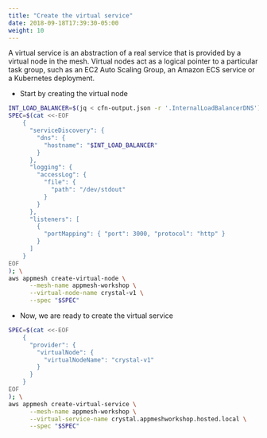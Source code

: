```yaml
---
title: "Create the virtual service"
date: 2018-09-18T17:39:30-05:00
weight: 10
---
```


A virtual service is an abstraction of a real service that is provided by a virtual node in the mesh. Virtual nodes act as a logical pointer to a particular task group, such as an EC2 Auto Scaling Group, an Amazon ECS service or a Kubernetes deployment.

* Start by creating the virtual node

```bash
INT_LOAD_BALANCER=$(jq < cfn-output.json -r '.InternalLoadBalancerDNS');
SPEC=$(cat <<-EOF
    { 
      "serviceDiscovery": {
        "dns": { 
          "hostname": "$INT_LOAD_BALANCER"
        }
      },
      "logging": {
        "accessLog": {
          "file": {
            "path": "/dev/stdout"
          }
        }
      },      
      "listeners": [
        {
          "portMapping": { "port": 3000, "protocol": "http" }
        }
      ]
    }
EOF
); \
aws appmesh create-virtual-node \
      --mesh-name appmesh-workshop \
      --virtual-node-name crystal-v1 \
      --spec "$SPEC"
```

* Now, we are ready to create the virtual service

```bash
SPEC=$(cat <<-EOF
    { 
      "provider": {
        "virtualNode": { 
          "virtualNodeName": "crystal-v1"
        }
      }
    }
EOF
); \
aws appmesh create-virtual-service \
      --mesh-name appmesh-workshop \
      --virtual-service-name crystal.appmeshworkshop.hosted.local \
      --spec "$SPEC"
```